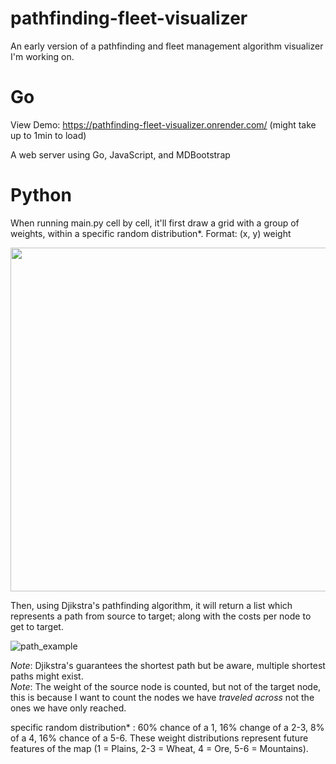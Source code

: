 # pathfinding-fleet-visualizer

An early version of a pathfinding and fleet management algorithm visualizer I'm working on.

# Go
View Demo: https://pathfinding-fleet-visualizer.onrender.com/ (might take up to 1min to load)

A web server using Go, JavaScript, and MDBootstrap

# Python


When running main.py cell by cell, it'll first draw a grid with a group of weights, within a specific random distribution*.
Format: (x, y) weight

<img src="https://user-images.githubusercontent.com/75096034/148436760-db55afbd-b53c-42d4-8d28-a5e44a428d4a.png" width="550" height="550">

Then, using Djikstra's pathfinding algorithm, it will return a list which represents a path from source to target; along with the costs per node to get to target.  

![path_example](https://user-images.githubusercontent.com/75096034/148437806-030b3e0f-5e77-4215-8d86-e72794fa4a47.png)

*Note*: Djikstra's guarantees the shortest path but be aware, multiple shortest paths might exist.  
*Note*: The weight of the source node is counted, but not of the target node, this is because I want to count the nodes we have *traveled across* not the ones we have only reached.

specific random distribution* : 60% chance of a 1, 16% change of a 2-3, 8% of a 4, 16% chance of a 5-6. These weight distributions represent future features of the map (1 = Plains, 2-3 = Wheat, 4 = Ore, 5-6 = Mountains).
